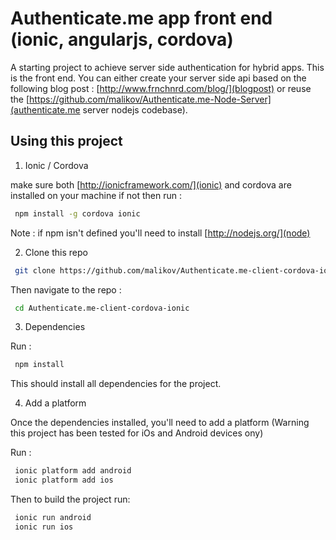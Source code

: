 Authenticate.me app front end (ionic, angularjs, cordova)
================================================================

A starting project to achieve server side authentication for hybrid apps. This is the front end. You can either create your server side api based on the following blog post : [http://www.frnchnrd.com/blog/](blogpost) or reuse the [https://github.com/malikov/Authenticate.me-Node-Server](authenticate.me server nodejs codebase).

## Using this project

1. Ionic / Cordova 

make sure both [http://ionicframework.com/](ionic) and cordova are installed on your machine if not then run : 

```bash
 npm install -g cordova ionic
```

Note : if npm isn't defined you'll need to install [http://nodejs.org/](node)

2. Clone this repo
```bash
 git clone https://github.com/malikov/Authenticate.me-client-cordova-ionic.git
```

Then navigate to the repo :
```bash
 cd Authenticate.me-client-cordova-ionic
```

3. Dependencies

Run :
```bash
 npm install
```

This should install all dependencies for the project.


4. Add a platform

Once the dependencies installed, you'll need to add a platform (Warning this project has been tested for iOs and Android devices ony)

Run :
```bash
 ionic platform add android
 ionic platform add ios
```

Then to build the project run:
```bash
 ionic run android
 ionic run ios
```

